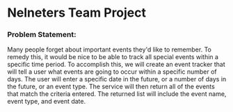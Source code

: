 # Nelneters Team Project

### Problem Statement:

Many people forget about important events they'd like to remember.  To remedy this,
it would be nice to be able to track all special events within a specific time period.
To accomplish this, we will create an event tracker that will tell a user what events
are going to occur within a specific number of days.  The user will enter a specific
date in the future, or a number of days in the future, or an event type.  The service
will then return all of the events that match the criteria entered.  The returned list
will include the event name, event type, and event date.
